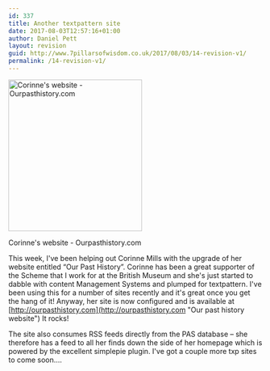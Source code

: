 ```yaml
---
id: 337
title: Another textpattern site
date: 2017-08-03T12:57:16+01:00
author: Daniel Pett
layout: revision
guid: http://www.7pillarsofwisdom.co.uk/2017/08/03/14-revision-v1/
permalink: /14-revision-v1/
---
```

<div id="attachment_26" style="width: 275px" class="wp-caption alignleft">
  <a href="http://35.176.43.170/images/2008/08/ourpasthistorycom.jpg" data-rel="lightbox-gallery-8flfLPjM" data-rl_title="" data-rl_caption="" title=""><img aria-describedby="caption-attachment-26" class="size-medium img-fluid 26" title="Corinne's website - Ourpasthistory.com" src="http://35.176.43.170/images/2008/08/ourpasthistorycom-265x300.jpg" alt="Corinne's website - Ourpasthistory.com" width="265" height="300" /></a>
  
  <p id="caption-attachment-26" class="wp-caption-text">
    Corinne's website - Ourpasthistory.com
  </p>
</div>

This week, I've been helping out Corinne Mills with the upgrade of her website entitled &#8220;Our Past History&#8221;. Corinne has been a great supporter of the Scheme that I work for at the British Museum and she's just started to dabble with content Management Systems and plumped for textpattern. I've been using this for a number of sites recently and it's great once you get the hang of it! Anyway, her site is now configured and is available at [http://ourpasthistory.com](http://ourpasthistory.com "Our past history website") It rocks!

The site also consumes RSS feeds directly from the PAS database &#8211; she therefore has a feed to all her finds down the side of her homepage which is powered by the excellent simplepie plugin. I've got a couple more txp sites to come soon&#8230;.